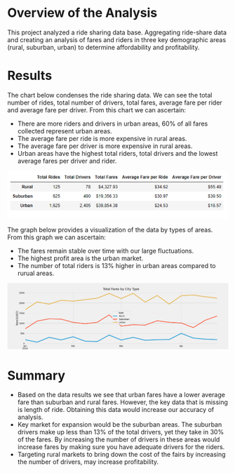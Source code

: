 # Overview of the Analysis
This project analyzed a ride sharing data base. Aggregating ride-share data and creating an analysis of fares and riders in three key demographic areas (rural, suburban, urban) to determine affordability and profitability. 

# Results
The chart below condenses the ride sharing data. We can see the total number of rides, total number of drivers, total fares, average fare per rider and average fare per driver. From this chart we can ascertain:
- There are more riders and drivers in urban areas, 60% of all fares collected represent urban areas. 
- The average fare per ride is more expensive in rural areas. 
- The average fare per driver is more expensive in rural areas.
- Urban areas have the highest total riders, total drivers and the lowest average fares per driver and rider. 
<p align="center">
<img src="analysis/OverviewChart.png">
</p>

The graph below provides a visualization of the data by types of areas. From this graph we can ascertain:
- The fares remain stable over time with our large fluctuations. 
- The highest profit area is the urban market.
- The number of total riders is 13% higher in urban areas compared to rurual areas. 

![images](analysis/PyBer_fare_summary.png)

# Summary
- Based on the data results we see that urban fares have a lower average fare than suburban and rural fares. However, the key data that is missing is length of ride. Obtaining this data would increase our accuracy of analysis.
- Key market for expansion would be the suburban areas. The suburban drivers make up less than 13% of the total drivers, yet they take in 30% of the fares. By increasing the number of drivers in these areas would increase fares by making sure you have adequate drivers for the riders. 
- Targeting rural markets to bring down the cost of the fairs by increasing the number of drivers, may increase profitability. 
